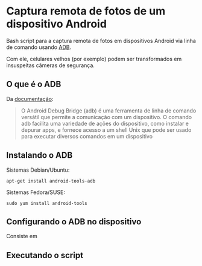 # Captura remota de fotos de um dispositivo Android
Bash script para a captura remota de fotos em dispositivos Android via linha de comando usando [ADB](https://developer.android.com/studio/command-line/adb?hl=pt-br).

Com ele, celulares velhos (por exemplo) podem ser transformados em insuspeitas câmeras de segurança.

## O que é o ADB
Da [documentação]((https://developer.android.com/studio/command-line/adb?hl=pt-br)):
>O Android Debug Bridge (adb) é uma ferramenta de linha de comando versátil que permite a comunicação com um dispositivo. O comando adb facilita uma variedade de ações do dispositivo, como instalar e depurar apps, e fornece acesso a um shell Unix que pode ser usado para executar diversos comandos em um dispositivo


## Instalando o ADB
Sistemas Debian/Ubuntu:

`apt-get install android-tools-adb`


Sistemas Fedora/SUSE:

`sudo yum install android-tools`


## Configurando o ADB no dispositivo
Consiste em 


## Executando o script


